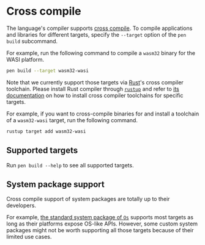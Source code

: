 # Cross compile

The language's compiler supports [cross compile](https://en.wikipedia.org/wiki/cross_compiler). To compile applications and libraries for different targets, specify the `--target` option of the `pen build` subcommand.

For example, run the following command to compile a `wasm32` binary for the WASI platform.

```sh
pen build --target wasm32-wasi
```

Note that we currently support those targets via [Rust](https://www.rust-lang.org/)'s cross compiler toolchain. Please install Rust compiler through [`rustup`](https://rust-lang.github.io/rustup/) and refer to [its documentation](https://rust-lang.github.io/rustup/cross-compilation.html) on how to install cross compiler toolchains for specific targets.

For example, if you want to cross-compile binaries for and install a toolchain of a `wasm32-wasi` target, run the following command.

```sh
rustup target add wasm32-wasi
```

## Supported targets

Run `pen build --help` to see all supported targets.

## System package support

Cross compile support of system packages are totally up to their developers.

For example, [the standard system package of `Os`](/references/standard-packages/os.md) supports most targets as long as their platforms expose OS-like APIs. However, some custom system packages might not be worth supporting all those targets because of their limited use cases.
